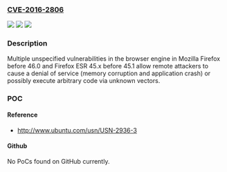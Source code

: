 ### [CVE-2016-2806](https://cve.mitre.org/cgi-bin/cvename.cgi?name=CVE-2016-2806)
![](https://img.shields.io/static/v1?label=Product&message=n%2Fa&color=blue)
![](https://img.shields.io/static/v1?label=Version&message=n%2Fa&color=blue)
![](https://img.shields.io/static/v1?label=Vulnerability&message=n%2Fa&color=brighgreen)

### Description

Multiple unspecified vulnerabilities in the browser engine in Mozilla Firefox before 46.0 and Firefox ESR 45.x before 45.1 allow remote attackers to cause a denial of service (memory corruption and application crash) or possibly execute arbitrary code via unknown vectors.

### POC

#### Reference
- http://www.ubuntu.com/usn/USN-2936-3

#### Github
No PoCs found on GitHub currently.

